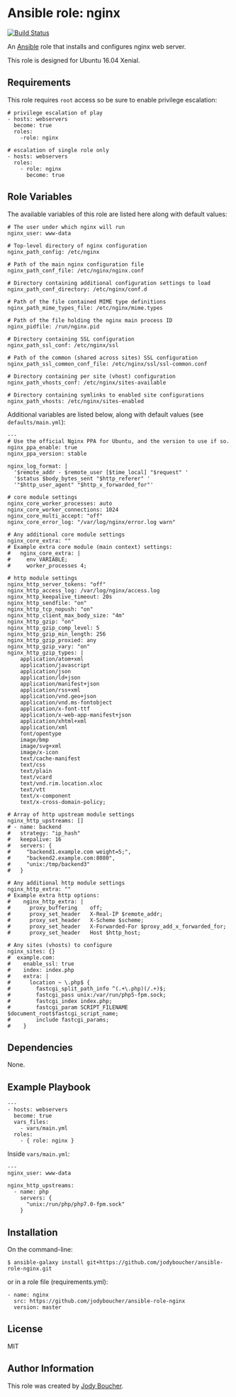 # Ansible role: nginx

[![Build Status](https://travis-ci.org/jodyboucher/ansible-role-nginx.svg?branch=master)](https://travis-ci.org/jodyboucher/ansible-role-nginx)

An [Ansible](https://www.ansible.com/) role that installs and configures nginx web server.

This role is designed for Ubuntu 16.04 Xenial.

## Requirements

This role requires `root` access so be sure to enable privilege escalation:

```
# privilege escalation of play
- hosts: webservers
  become: true
  roles:
    -role: nginx

# escalation of single role only
- hosts: webservers
  roles:
    - role: nginx
      become: true
```

## Role Variables

The available variables of this role are listed here along with default values:
```
# The user under which nginx will run
nginx_user: www-data

# Top-level directory of nginx configuration
nginx_path_config: /etc/nginx

# Path of the main nginx configuration file
nginx_path_conf_file: /etc/nginx/nginx.conf

# Directory containing additional configuration settings to load
nginx_path_conf_directory: /etc/nginx/conf.d

# Path of the file contained MIME type definitions
nginx_path_mime_types_file: /etc/nginx/mime.types

# Path of the file holding the nginx main process ID
nginx_pidfile: /run/nginx.pid

# Directory containing SSL configuration
nginx_path_ssl_conf: /etc/nginx/ssl

# Path of the common (shared across sites) SSL configuration
nginx_path_ssl_common_conf_file: /etc/nginx/ssl/ssl-common.conf

# Directory containing per site (vhost) configuration
nginx_path_vhosts_conf: /etc/nginx/sites-available

# Directory containing symlinks to enabled site configurations
nginx_path_vhosts: /etc/nginx/sites-enabled
```

Additional variables are listed below, along with default values (see `defaults/main.yml`):
```
---
# Use the official Nginx PPA for Ubuntu, and the version to use if so.
nginx_ppa_enable: true
nginx_ppa_version: stable

nginx_log_format: |
  '$remote_addr - $remote_user [$time_local] "$request" '
  '$status $body_bytes_sent "$http_referer" '
  '"$http_user_agent" "$http_x_forwarded_for"'

# core module settings
nginx_core_worker_processes: auto
nginx_core_worker_connections: 1024
nginx_core_multi_accept: "off"
nginx_core_error_log: "/var/log/nginx/error.log warn"

# Any additional core module settings
nginx_core_extra: ""
# Example extra core module (main context) settings:
#   nginx_core_extra: |
#     env VARIABLE;
#     worker_processes 4;

# http module settings
nginx_http_server_tokens: "off"
nginx_http_access_log: /var/log/nginx/access.log
nginx_http_keepalive_timeout: 20s
nginx_http_sendfile: "on"
nginx_http_tcp_nopush: "on"
nginx_http_client_max_body_size: "4m"
nginx_http_gzip: "on"
nginx_http_gzip_comp_level: 5
nginx_http_gzip_min_length: 256
nginx_http_gzip_proxied: any
nginx_http_gzip_vary: "on"
nginx_http_gzip_types: |
    application/atom+xml
    application/javascript
    application/json
    application/ld+json
    application/manifest+json
    application/rss+xml
    application/vnd.geo+json
    application/vnd.ms-fontobject
    application/x-font-ttf
    application/x-web-app-manifest+json
    application/xhtml+xml
    application/xml
    font/opentype
    image/bmp
    image/svg+xml
    image/x-icon
    text/cache-manifest
    text/css
    text/plain
    text/vcard
    text/vnd.rim.location.xloc
    text/vtt
    text/x-component
    text/x-cross-domain-policy;

# Array of http upstream module settings
nginx_http_upstreams: []
# - name: backend
#   strategy: "ip_hash"
#   keepalive: 16
#   servers: {
#     "backend1.example.com weight=5;",
#     "backend2.example.com:8080",
#     "unix:/tmp/backend3"
#   }

# Any additional http module settings
nginx_http_extra: ""
# Example extra http options:
#    nginx_http_extra: |
#      proxy_buffering    off;
#      proxy_set_header   X-Real-IP $remote_addr;
#      proxy_set_header   X-Scheme $scheme;
#      proxy_set_header   X-Forwarded-For $proxy_add_x_forwarded_for;
#      proxy_set_header   Host $http_host;

# Any sites (vhosts) to configure
nginx_sites: {}
#  example.com:
#    enable_ssl: true
#    index: index.php
#    extra: |
#      location ~ \.php$ {
#        fastcgi_split_path_info ^(.+\.php)(/.+)$;
#        fastcgi_pass unix:/var/run/php5-fpm.sock;
#        fastcgi_index index.php;
#        fastcgi_param SCRIPT_FILENAME $document_root$fastcgi_script_name;
#        include fastcgi_params;
#    }

```

## Dependencies

None.

## Example Playbook

```
---
- hosts: webservers
  become: true
  vars_files:
    - vars/main.yml
  roles:
    - { role: nginx }
```

Inside `vars/main.yml`:

```
---
nginx_user: www-data

nginx_http_upstreams:
  - name: php
    servers: {
      "unix:/run/php/php7.0-fpm.sock"
    }
```

## Installation

On the command-line:
```
$ ansible-galaxy install git+https://github.com/jodyboucher/ansible-role-nginx.git
```

or in a role file (requirements.yml):

```
- name: nginx
  src: https://github.com/jodyboucher/ansible-role-nginx
  version: master
```

## License

MIT

## Author Information

This role was created by [Jody Boucher](https://jodyboucher.com/).
